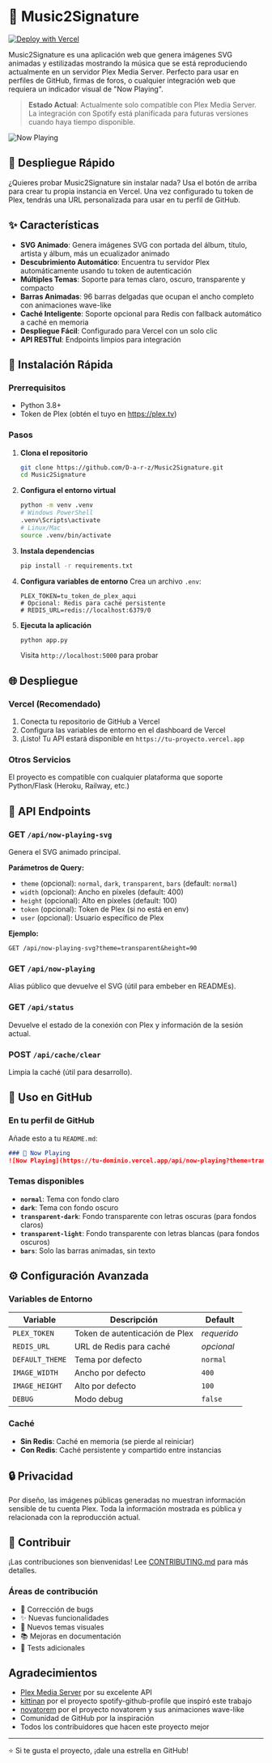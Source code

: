 # 🎵 Music2Signature

[![Deploy with Vercel](https://vercel.com/button)](https://vercel.com/new/clone?repository-url=https://github.com/D-a-r-z/Music2Signature)

Music2Signature es una aplicación web que genera imágenes SVG animadas y estilizadas mostrando la música que se está reproduciendo actualmente en un servidor Plex Media Server. Perfecto para usar en perfiles de GitHub, firmas de foros, o cualquier integración web que requiera un indicador visual de "Now Playing".

> **Estado Actual**: Actualmente solo compatible con Plex Media Server. La integración con Spotify está planificada para futuras versiones cuando haya tiempo disponible.

![Now Playing](https://music2-signature.vercel.app/api/now-playing-svg?theme=transparent-light)

## 🚀 Despliegue Rápido

¿Quieres probar Music2Signature sin instalar nada? Usa el botón de arriba para crear tu propia instancia en Vercel. Una vez configurado tu token de Plex, tendrás una URL personalizada para usar en tu perfil de GitHub.

## ✨ Características

- **SVG Animado**: Genera imágenes SVG con portada del álbum, título, artista y álbum, más un ecualizador animado
- **Descubrimiento Automático**: Encuentra tu servidor Plex automáticamente usando tu token de autenticación
- **Múltiples Temas**: Soporte para temas claro, oscuro, transparente y compacto
- **Barras Animadas**: 96 barras delgadas que ocupan el ancho completo con animaciones wave-like
- **Caché Inteligente**: Soporte opcional para Redis con fallback automático a caché en memoria
- **Despliegue Fácil**: Configurado para Vercel con un solo clic
- **API RESTful**: Endpoints limpios para integración

## 🚀 Instalación Rápida

### Prerrequisitos
- Python 3.8+
- Token de Plex (obtén el tuyo en https://plex.tv)

### Pasos

1. **Clona el repositorio**
   ```bash
   git clone https://github.com/D-a-r-z/Music2Signature.git
   cd Music2Signature
   ```

2. **Configura el entorno virtual**
   ```bash
   python -m venv .venv
   # Windows PowerShell
   .venv\Scripts\activate
   # Linux/Mac
   source .venv/bin/activate
   ```

3. **Instala dependencias**
   ```bash
   pip install -r requirements.txt
   ```

4. **Configura variables de entorno**
   Crea un archivo `.env`:
   ```env
   PLEX_TOKEN=tu_token_de_plex_aqui
   # Opcional: Redis para caché persistente
   # REDIS_URL=redis://localhost:6379/0
   ```

5. **Ejecuta la aplicación**
   ```bash
   python app.py
   ```
   Visita `http://localhost:5000` para probar

## 🌐 Despliegue

### Vercel (Recomendado)
1. Conecta tu repositorio de GitHub a Vercel
2. Configura las variables de entorno en el dashboard de Vercel
3. ¡Listo! Tu API estará disponible en `https://tu-proyecto.vercel.app`

### Otros Servicios
El proyecto es compatible con cualquier plataforma que soporte Python/Flask (Heroku, Railway, etc.)

## 📡 API Endpoints

### GET `/api/now-playing-svg`
Genera el SVG animado principal.

**Parámetros de Query:**
- `theme` (opcional): `normal`, `dark`, `transparent`, `bars` (default: `normal`)
- `width` (opcional): Ancho en píxeles (default: 400)
- `height` (opcional): Alto en píxeles (default: 100)
- `token` (opcional): Token de Plex (si no está en env)
- `user` (opcional): Usuario específico de Plex

**Ejemplo:**
```
GET /api/now-playing-svg?theme=transparent&height=90
```

### GET `/api/now-playing`
Alias público que devuelve el SVG (útil para embeber en READMEs).

### GET `/api/status`
Devuelve el estado de la conexión con Plex y información de la sesión actual.

### POST `/api/cache/clear`
Limpia la caché (útil para desarrollo).

## 🎨 Uso en GitHub

### En tu perfil de GitHub
Añade esto a tu `README.md`:

```markdown
### 🎵 Now Playing
![Now Playing](https://tu-dominio.vercel.app/api/now-playing?theme=transparent)
```

### Temas disponibles
- **`normal`**: Tema con fondo claro
- **`dark`**: Tema con fondo oscuro
- **`transparent-dark`**: Fondo transparente con letras oscuras (para fondos claros)
- **`transparent-light`**: Fondo transparente con letras blancas (para fondos oscuros)
- **`bars`**: Solo las barras animadas, sin texto

## ⚙️ Configuración Avanzada

### Variables de Entorno
| Variable | Descripción | Default |
|----------|-------------|---------|
| `PLEX_TOKEN` | Token de autenticación de Plex | *requerido* |
| `REDIS_URL` | URL de Redis para caché | *opcional* |
| `DEFAULT_THEME` | Tema por defecto | `normal` |
| `IMAGE_WIDTH` | Ancho por defecto | `400` |
| `IMAGE_HEIGHT` | Alto por defecto | `100` |
| `DEBUG` | Modo debug | `false` |

### Caché
- **Sin Redis**: Caché en memoria (se pierde al reiniciar)
- **Con Redis**: Caché persistente y compartido entre instancias

## 🔒 Privacidad

Por diseño, las imágenes públicas generadas no muestran información sensible de tu cuenta Plex. Toda la información mostrada es pública y relacionada con la reproducción actual.

## 🤝 Contribuir

¡Las contribuciones son bienvenidas! Lee [CONTRIBUTING.md](CONTRIBUTING.md) para más detalles.

### Áreas de contribución
- 🐛 Corrección de bugs
- ✨ Nuevas funcionalidades
- 🎨 Nuevos temas visuales
- 📚 Mejoras en documentación
- 🧪 Tests adicionales

##  Agradecimientos

- [Plex Media Server](https://plex.tv) por su excelente API
- [kittinan](https://github.com/kittinan/spotify-github-profile) por el proyecto spotify-github-profile que inspiró este trabajo
- [novatorem](https://github.com/novatorem/novatorem) por el proyecto novatorem y sus animaciones wave-like
- Comunidad de GitHub por la inspiración
- Todos los contribuidores que hacen este proyecto mejor

---

⭐ Si te gusta el proyecto, ¡dale una estrella en GitHub!
